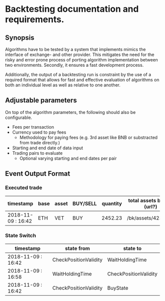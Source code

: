 # Backtesting documentation and requirements.

## Synopsis
Algorithms have to be tested by a system that implements mimics the interface 
of exchange- and other provider. This mitigates the need for the risky and error prone
process of porting algorithm implementation between two environments. Secondly, it ensures
a fast development process.
 
Additionally, the output of a backtesting run is
constraint by the use of a required format that allows for fast and effective evaluation
of algorithms on both an individual level as well as relative to one another.



## Adjustable parameters
On top of the algorithm parameters, the following should also be configurable.

* Fees per transaction
* Currency used to pay fees
    * Methodology for paying fees (e.g. 3rd asset like BNB or substracted from trade directly.)
* Starting and end date of data input
* Trading pairs to evaluate
    * Optional varying starting and end dates per pair
    
## Event Output Format

### Executed trade
| timestamp             | base   | asset | BUY/SELL | quantity | total assets before (url?)| total assets after(url?)| fees |
| ---                   | ---    | ---   | ---      | ---      | ---                       | ---                     |  --- |
| 2018-11-09 : 16:42    | ETH    | VET   | BUY      | 2452.23  | /bk/assets/4234.md        | /bk/assets/4244.md      | 0.003 ETH |

### State Switch
| timestamp             | state from              | state to                |
| ---                   | ---                     | ---                     |
| 2018-11-09 : 16:42    | CheckPositionValidity   | WaitHoldingTime         |
| 2018-11-09 : 16:58    | WaitHoldingTime         | CheckPositionValidity   |
| 2018-11-09 : 16:42    | CheckPositionValidity   | BuyState                |